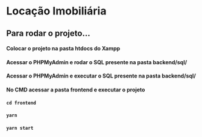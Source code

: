 # Locação Imobiliária

## Para rodar o projeto...

#### Colocar o projeto na pasta htdocs do Xampp

#### Acessar o PHPMyAdmin e rodar o SQL presente na pasta backend/sql/

#### Acessar o PHPMyAdmin e executar o SQL presente na pasta backend/sql/

#### No CMD acessar a pasta frontend e executar o projeto

#### `cd frontend`

#### `yarn`

#### `yarn start`
